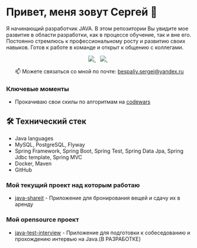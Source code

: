 # Привет, меня зовут Сергей 👋

Я начинающий разработчик JAVA. 
В этом репозитории Вы увидите мое развитие в области разработки, как в процессе обучение, так и вне его.
Постоянно стремлюсь к профессиональному росту и развитию своих навыков. Готов к работе в команде и открыт к общению с коллегами.


<p align='center'>
   <a href="https://web.telegram.org/k/#@sergey_bespalyy" target="_blank">
    <img src="https://img.shields.io/badge/Telegram-2CA5E0?style=for-the-badge&logo=telegram&logoColor=white" />        
  </a>&nbsp;&nbsp;
  <a href="https://www.linkedin.com/in/SergeyBespalyy/" target="_blank">
    <img src="https://img.shields.io/badge/linkedin-%230077B5.svg?&style=for-the-badge&logo=linkedin&logoColor=white" />
  </a>&nbsp;&nbsp;
 <p align='center'>
  📫  Можете связаться со мной по почте: <a href='mailto:bespaliy.sergei@yandex.ru'>bespaliy.sergei@yandex.ru</a>
</p>

### Ключевые моменты
*   Прокачиваю свои скилы по алгоритмам на [codewars](https://www.codewars.com/users/SergeyBespalyy)

## 🛠 Технический стек
*   Java languages
*   MySQL, PostgreSQL, Flyway
*   Spring Framework, Spring Boot, Spring Test, Spring Data Jpa, Spring Jdbc template, Spring MVC
*   Docker, Maven
*   GitHub

### Мой текущий проект над которым работаю
* [java-shareit](https://github.com/SergeyBespalyy/java-shareit) - Приложение для бронирования вещей и сдачу их в аренду

### Мой opensource проект

*   [java-test-interview](https://github.com/SergeyBespalyy/java-test-interview) - Приложение для подготовки к собеседованию и прохождению интервью на Java.(В РАЗРАБОТКЕ)

